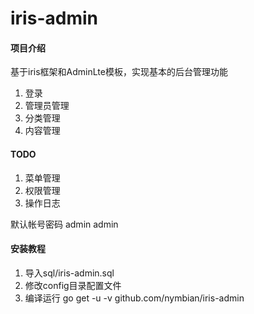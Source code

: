 # iris-admin

#### 项目介绍
基于iris框架和AdminLte模板，实现基本的后台管理功能
1. 登录
2. 管理员管理
3. 分类管理
4. 内容管理

#### TODO

1. 菜单管理
2. 权限管理
3. 操作日志

默认帐号密码 admin admin

#### 安装教程

1. 导入sql/iris-admin.sql
2. 修改config目录配置文件
3. 编译运行 go get -u -v github.com/nymbian/iris-admin
